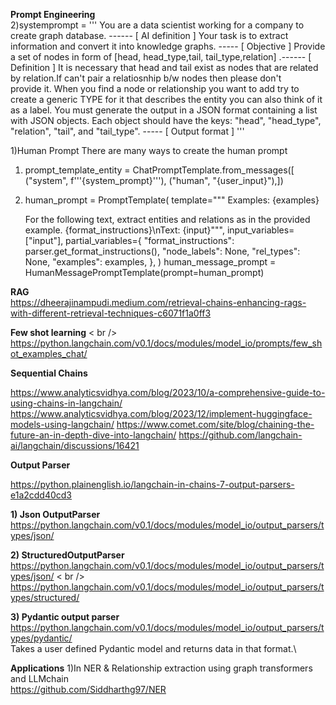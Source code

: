**Prompt Engineering** <br />
2)systemprompt = 
    '''
    You are a data scientist working for a company to create graph database. ------  [ AI definition ] 
    Your task is to extract information and convert it into knowledge graphs. -----  [ Objective ] 
    Provide a set of nodes in form of [head, head_type,tail, tail_type,relation] .------   [ Definition ] 
    It is necessary that head and tail exist as nodes that are related by relation.If can't pair a relatiosnhip b/w nodes then please don't     
    provide it.
    When you find a node or relationship you want to add try to create a generic TYPE for it that describes the entity you can also think of it 
    as a label.
    You must generate the output in a JSON format containing a list with JSON objects. Each object should have the keys: "head", "head_type", 
    "relation", "tail", and "tail_type". -----  [ Output format ] 
    '''


1)Human Prompt 
There are many ways to create the human prompt
  1) prompt_template_entity = ChatPromptTemplate.from_messages([ ("system", f'''{system_prompt}'''), ("human", "{user_input}"),])
  2) human_prompt = PromptTemplate(
            template="""
        Examples:
        {examples}
        
        For the following text, extract entities and relations as in the provided example.
        {format_instructions}\nText: {input}""",
            input_variables=["input"],
            partial_variables={
                "format_instructions": parser.get_format_instructions(),
                "node_labels": None,
                "rel_types": None,
                "examples": examples,
            },
)
          human_message_prompt = HumanMessagePromptTemplate(prompt=human_prompt)

**RAG** <br />
https://dheerajinampudi.medium.com/retrieval-chains-enhancing-rags-with-different-retrieval-techniques-c6071f1a0ff3


**Few shot learning** < br />
https://python.langchain.com/v0.1/docs/modules/model_io/prompts/few_shot_examples_chat/ <br />


**Sequential Chains**

https://www.analyticsvidhya.com/blog/2023/10/a-comprehensive-guide-to-using-chains-in-langchain/
https://www.analyticsvidhya.com/blog/2023/12/implement-huggingface-models-using-langchain/
https://www.comet.com/site/blog/chaining-the-future-an-in-depth-dive-into-langchain/
https://github.com/langchain-ai/langchain/discussions/16421




**Output Parser**

https://python.plainenglish.io/langchain-in-chains-7-output-parsers-e1a2cdd40cd3 <br />

**1) Json OutputParser**
https://python.langchain.com/v0.1/docs/modules/model_io/output_parsers/types/json/

**2) StructuredOutputParser** <br />
https://python.langchain.com/v0.1/docs/modules/model_io/output_parsers/types/json/  < br />
https://python.langchain.com/v0.1/docs/modules/model_io/output_parsers/types/structured/

**3) Pydantic output parser** <br />
https://python.langchain.com/v0.1/docs/modules/model_io/output_parsers/types/pydantic/  <br />
Takes a user defined Pydantic model and returns data in that format.\


**Applications**
1)In NER & Relationship extraction using graph transformers and LLMchain <br />
https://github.com/Siddharthg97/NER

